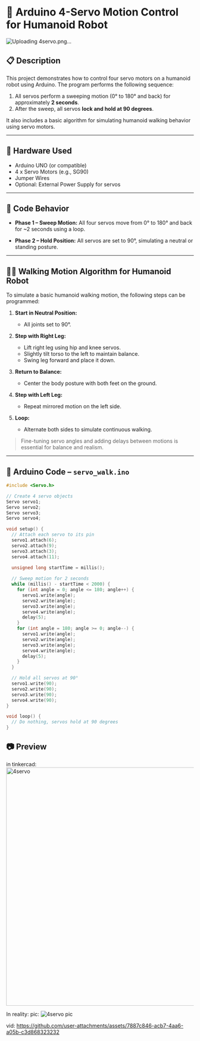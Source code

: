
# 🤖 Arduino 4-Servo Motion Control for Humanoid Robot
![Uploading 4servo.png…]()

## 📋 Description
This project demonstrates how to control four servo motors on a humanoid robot using Arduino. The program performs the following sequence:

1. All servos perform a sweeping motion (0° to 180° and back) for approximately **2 seconds**.
2. After the sweep, all servos **lock and hold at 90 degrees**.

It also includes a basic algorithm for simulating humanoid walking behavior using servo motors.

---

## 🔧 Hardware Used
- Arduino UNO (or compatible)
- 4 x Servo Motors (e.g., SG90)
- Jumper Wires
- Optional: External Power Supply for servos

---

## 📜 Code Behavior

- **Phase 1 – Sweep Motion:**
  All four servos move from 0° to 180° and back for ~2 seconds using a loop.

- **Phase 2 – Hold Position:**
  All servos are set to 90°, simulating a neutral or standing posture.

---

## 🚶‍♂️ Walking Motion Algorithm for Humanoid Robot

To simulate a basic humanoid walking motion, the following steps can be programmed:

1. **Start in Neutral Position:**
   - All joints set to 90°.

2. **Step with Right Leg:**
   - Lift right leg using hip and knee servos.
   - Slightly tilt torso to the left to maintain balance.
   - Swing leg forward and place it down.

3. **Return to Balance:**
   - Center the body posture with both feet on the ground.

4. **Step with Left Leg:**
   - Repeat mirrored motion on the left side.

5. **Loop:**
   - Alternate both sides to simulate continuous walking.

> Fine-tuning servo angles and adding delays between motions is essential for balance and realism.

---

## 🧠 Arduino Code – `servo_walk.ino`

```cpp
#include <Servo.h>

// Create 4 servo objects
Servo servo1;
Servo servo2;
Servo servo3;
Servo servo4;

void setup() {
  // Attach each servo to its pin
  servo1.attach(6);
  servo2.attach(9);
  servo3.attach(3);
  servo4.attach(11);

  unsigned long startTime = millis();
  
  // Sweep motion for 2 seconds
  while (millis() - startTime < 2000) {
    for (int angle = 0; angle <= 180; angle++) {
      servo1.write(angle);
      servo2.write(angle);
      servo3.write(angle);
      servo4.write(angle);
      delay(5);
    }
    for (int angle = 180; angle >= 0; angle--) {
      servo1.write(angle);
      servo2.write(angle);
      servo3.write(angle);
      servo4.write(angle);
      delay(5);
    }
  }

  // Hold all servos at 90°
  servo1.write(90);
  servo2.write(90);
  servo3.write(90);
  servo4.write(90);
}

void loop() {
  // Do nothing, servos hold at 90 degrees
}
```



## 📷 Preview
in tinkercad:
<img width="1536" height="640" alt="4servo" src="https://github.com/user-attachments/assets/3cdc395c-92ac-40d5-a60e-be5d940a48c4" />

In reality:
pic:  ![4servo pic](https://github.com/user-attachments/assets/fd40f897-354f-4b4d-bb0e-3274da60658d)



vid:  https://github.com/user-attachments/assets/7887c846-acb7-4aa6-a05b-c3d868323232









